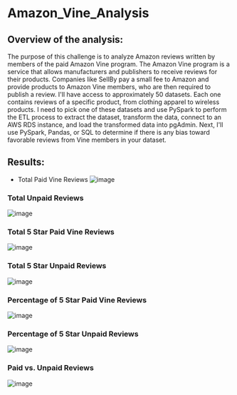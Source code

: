 # Amazon_Vine_Analysis

## Overview of the analysis:

The purpose of this challenge is to analyze Amazon reviews written by members of the paid Amazon Vine program. The Amazon Vine program is a service that allows manufacturers and publishers to receive reviews for their products. Companies like SellBy pay a small fee to Amazon and provide products to Amazon Vine members, who are then required to publish a review. I'll have access to approximately 50 datasets. Each one contains reviews of a specific product, from clothing apparel to wireless products. I need to pick one of these datasets and use PySpark to perform the ETL process to extract the dataset, transform the data, connect to an AWS RDS instance, and load the transformed data into pgAdmin. Next, I'll use PySpark, Pandas, or SQL to determine if there is any bias toward favorable reviews from Vine members in your dataset.

## Results:

* Total Paid Vine Reviews
![image](https://user-images.githubusercontent.com/70483866/103340507-df0a6300-4a49-11eb-932d-71a6442b2438.png)

### Total Unpaid Reviews
![image](https://user-images.githubusercontent.com/70483866/103340613-1842d300-4a4a-11eb-9f1e-da8b7684efbc.png)

### Total 5 Star Paid Vine Reviews
![image](https://user-images.githubusercontent.com/70483866/103340707-5e983200-4a4a-11eb-93b1-6fcd04c7e12d.png)

### Total 5 Star Unpaid Reviews
![image](https://user-images.githubusercontent.com/70483866/103340758-7ff91e00-4a4a-11eb-8845-ad78219c836e.png)

### Percentage of 5 Star Paid Vine Reviews
![image](https://user-images.githubusercontent.com/70483866/103340818-b20a8000-4a4a-11eb-8c92-a48e42b4dd66.png)

### Percentage of 5 Star Unpaid Reviews
![image](https://user-images.githubusercontent.com/70483866/103340849-c8b0d700-4a4a-11eb-91d7-9635e9b8deeb.png)

### Paid vs. Unpaid Reviews
![image](https://user-images.githubusercontent.com/70483866/103340990-32c97c00-4a4b-11eb-87b7-863f7850630f.png)
